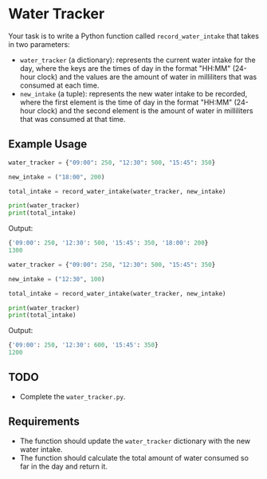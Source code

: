 # Water Tracker

Your task is to write a Python function called `record_water_intake` that takes in two parameters:

- `water_tracker` (a dictionary): represents the current water intake for the day, where the keys are the times of day in the format "HH:MM" (24-hour clock) and the values are the amount of water in milliliters that was consumed at each time.
- `new_intake` (a tuple): represents the new water intake to be recorded, where the first element is the time of day in the format "HH:MM" (24-hour clock) and the second element is the amount of water in milliliters that was consumed at that time.

## Example Usage

```python
water_tracker = {"09:00": 250, "12:30": 500, "15:45": 350}

new_intake = ("18:00", 200)

total_intake = record_water_intake(water_tracker, new_intake)

print(water_tracker)
print(total_intake)
```

Output:

```python
{'09:00': 250, '12:30': 500, '15:45': 350, '18:00': 200}
1300
```

```python
water_tracker = {"09:00": 250, "12:30": 500, "15:45": 350}

new_intake = ("12:30", 100)

total_intake = record_water_intake(water_tracker, new_intake)

print(water_tracker)
print(total_intake)
```

Output:

```python
{'09:00': 250, '12:30': 600, '15:45': 350}
1200
```

## TODO

- Complete the `water_tracker.py`.

## Requirements

- The function should update the `water_tracker` dictionary with the new water intake.
- The function should calculate the total amount of water consumed so far in the day and return it.
